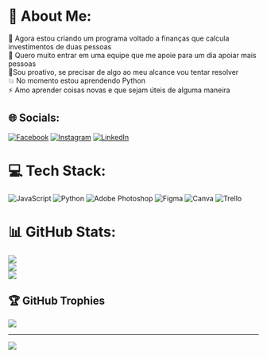 # 💫 About Me:
🎯 Agora estou criando um programa voltado a finanças que calcula investimentos de duas pessoas<br>💪 Quero muito entrar em uma equipe que me apoie para um dia apoiar mais pessoas<br>🤝Sou proativo, se precisar de algo ao meu alcance vou tentar resolver<br>💥 No momento estou aprendendo Python<br>⚡ Amo aprender coisas novas e que sejam úteis de alguma maneira


## 🌐 Socials:
[![Facebook](https://img.shields.io/badge/Facebook-%231877F2.svg?logo=Facebook&logoColor=white)](https://facebook.com/emanoel.germano.1) [![Instagram](https://img.shields.io/badge/Instagram-%23E4405F.svg?logo=Instagram&logoColor=white)](https://instagram.com/Emanoelgerman) [![LinkedIn](https://img.shields.io/badge/LinkedIn-%230077B5.svg?logo=linkedin&logoColor=white)](https://linkedin.com/in/emanoel-germano-191415233) 

# 💻 Tech Stack:
![JavaScript](https://img.shields.io/badge/javascript-%23323330.svg?style=for-the-badge&logo=javascript&logoColor=%23F7DF1E) ![Python](https://img.shields.io/badge/python-3670A0?style=for-the-badge&logo=python&logoColor=ffdd54) ![Adobe Photoshop](https://img.shields.io/badge/adobephotoshop-%2331A8FF.svg?style=for-the-badge&logo=adobephotoshop&logoColor=white) 	![Figma](https://img.shields.io/badge/figma-%23F24E1E.svg?style=for-the-badge&logo=figma&logoColor=white) ![Canva](https://img.shields.io/badge/Canva-%2300C4CC.svg?style=for-the-badge&logo=Canva&logoColor=white) ![Trello](https://img.shields.io/badge/Trello-%23026AA7.svg?style=for-the-badge&logo=Trello&logoColor=white)
# 📊 GitHub Stats:
![](https://github-readme-stats.vercel.app/api?username=Emanoelgeman&theme=prussian&hide_border=false&include_all_commits=false&count_private=false)<br/>
![](https://github-readme-streak-stats.herokuapp.com/?user=Emanoelgeman&theme=prussian&hide_border=false)<br/>
![](https://github-readme-stats.vercel.app/api/top-langs/?username=Emanoelgeman&theme=prussian&hide_border=false&include_all_commits=false&count_private=false&layout=compact)

## 🏆 GitHub Trophies
![](https://github-profile-trophy.vercel.app/?username=Emanoelgeman&theme=algolia&no-frame=true&no-bg=false&margin-w=4)

---
[![](https://visitcount.itsvg.in/api?id=Emanoelgeman&icon=0&color=0)](https://visitcount.itsvg.in)

<!-- Proudly created with GPRM ( https://gprm.itsvg.in ) -->
